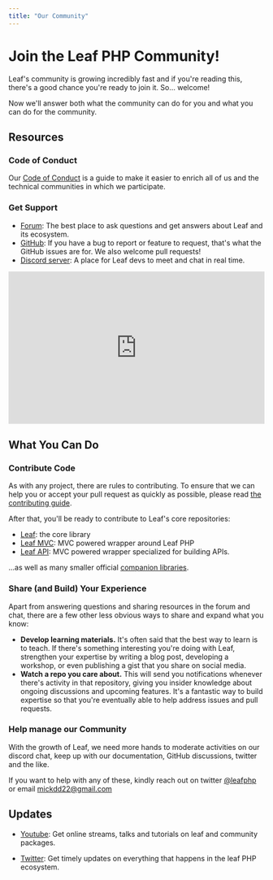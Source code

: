 ```yaml
---
title: "Our Community"
---
```


# Join the Leaf PHP Community!

Leaf's community is growing incredibly fast and if you're reading this, there's a good chance you're ready to join it. So... welcome!

Now we'll answer both what the community can do for you and what you can do for the community.

## Resources

### Code of Conduct

Our [Code of Conduct](/coc/) is a guide to make it easier to enrich all of us and the technical communities in which we participate.

### Get Support

- [Forum](https://github.com/leafsphp/leaf/discussions/37): The best place to ask questions and get answers about Leaf and its ecosystem.
- [GitHub](https://github.com/leafsphp/leaf): If you have a bug to report or feature to request, that's what the GitHub issues are for. We also welcome pull requests!
- [Discord server](https://discord.gg/Pkrm9NJPE3): A place for Leaf devs to meet and chat in real time.

<iframe src="https://discord.com/widget?id=891808595715436574&theme=dark" width="100%" height="300" allowtransparency="true" frameborder="0" sandbox="allow-popups allow-popups-to-escape-sandbox allow-same-origin allow-scripts"></iframe>

## What You Can Do

### Contribute Code

As with any project, there are rules to contributing. To ensure that we can help you or accept your pull request as quickly as possible, please read [the contributing guide](/community/contributing/).

After that, you'll be ready to contribute to Leaf's core repositories:

- [Leaf](https://github.com/leafsphp/leaf): the core library
- [Leaf MVC](https://github.com/leafsphp/leafMVC): MVC powered wrapper around Leaf PHP
- [Leaf API](https://github.com/leafsphp/leafAPI): MVC powered wrapper specialized for building APIs.

...as well as many smaller official [companion libraries](https://github.com/leafsphp).

### Share (and Build) Your Experience

Apart from answering questions and sharing resources in the forum and chat, there are a few other less obvious ways to share and expand what you know:

- **Develop learning materials.** It's often said that the best way to learn is to teach. If there's something interesting you're doing with Leaf, strengthen your expertise by writing a blog post, developing a workshop, or even publishing a gist that you share on social media.
- **Watch a repo you care about.** This will send you notifications whenever there's activity in that repository, giving you insider knowledge about ongoing discussions and upcoming features. It's a fantastic way to build expertise so that you're eventually able to help address issues and pull requests.

### Help manage our Community

With the growth of Leaf, we need more hands to moderate activities on our discord chat, keep up with our documentation, GitHub discussions, twitter and the like.

If you want to help with any of these, kindly reach out on twitter [@leafphp](https://twitter.com/leafphp) or email [mickdd22@gmail.com](mailto:mickdd22@gmail.com)

## Updates

- [Youtube](https://twitter.com/leafphp): Get online streams, talks and tutorials on leaf and community packages.

- [Twitter](https://twitter.com/leafphp): Get timely updates on everything that happens in the leaf PHP ecosystem.

<!-- <a class="twitter-timeline" href="https://twitter.com/leafphp?ref_src=twsrc%5Etfw">Tweets by leafphp</a> <script async src="https://platform.twitter.com/widgets.js" charset="utf-8"></script> -->
